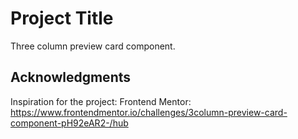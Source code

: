 # Project Title

Three column preview card component.

## Acknowledgments

Inspiration for the project:
Frontend Mentor: https://www.frontendmentor.io/challenges/3column-preview-card-component-pH92eAR2-/hub